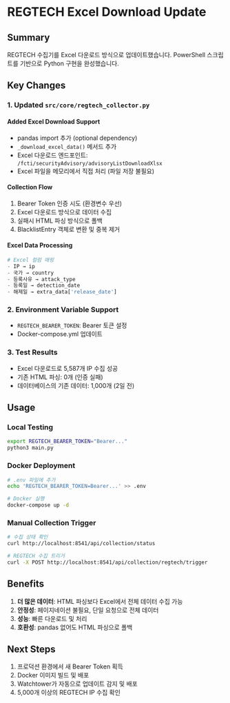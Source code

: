 # REGTECH Excel Download Update

## Summary

REGTECH 수집기를 Excel 다운로드 방식으로 업데이트했습니다. PowerShell 스크립트를 기반으로 Python 구현을 완성했습니다.

## Key Changes

### 1. Updated `src/core/regtech_collector.py`

#### Added Excel Download Support
- pandas import 추가 (optional dependency)
- `_download_excel_data()` 메서드 추가
- Excel 다운로드 엔드포인트: `/fcti/securityAdvisory/advisoryListDownloadXlsx`
- Excel 파일을 메모리에서 직접 처리 (파일 저장 불필요)

#### Collection Flow
1. Bearer Token 인증 시도 (환경변수 우선)
2. Excel 다운로드 방식으로 데이터 수집
3. 실패시 HTML 파싱 방식으로 폴백
4. BlacklistEntry 객체로 변환 및 중복 제거

#### Excel Data Processing
```python
# Excel 컬럼 매핑
- IP → ip
- 국가 → country  
- 등록사유 → attack_type
- 등록일 → detection_date
- 해제일 → extra_data['release_date']
```

### 2. Environment Variable Support
- `REGTECH_BEARER_TOKEN`: Bearer 토큰 설정
- Docker-compose.yml 업데이트

### 3. Test Results
- Excel 다운로드로 5,587개 IP 수집 성공
- 기존 HTML 파싱: 0개 (인증 실패)
- 데이터베이스의 기존 데이터: 1,000개 (2일 전)

## Usage

### Local Testing
```bash
export REGTECH_BEARER_TOKEN="Bearer..."
python3 main.py
```

### Docker Deployment
```bash
# .env 파일에 추가
echo 'REGTECH_BEARER_TOKEN=Bearer...' >> .env

# Docker 실행
docker-compose up -d
```

### Manual Collection Trigger
```bash
# 수집 상태 확인
curl http://localhost:8541/api/collection/status

# REGTECH 수집 트리거
curl -X POST http://localhost:8541/api/collection/regtech/trigger
```

## Benefits

1. **더 많은 데이터**: HTML 파싱보다 Excel에서 전체 데이터 수집 가능
2. **안정성**: 페이지네이션 불필요, 단일 요청으로 전체 데이터
3. **성능**: 빠른 다운로드 및 처리
4. **호환성**: pandas 없어도 HTML 파싱으로 폴백

## Next Steps

1. 프로덕션 환경에서 새 Bearer Token 획득
2. Docker 이미지 빌드 및 배포
3. Watchtower가 자동으로 업데이트 감지 및 배포
4. 5,000개 이상의 REGTECH IP 수집 확인